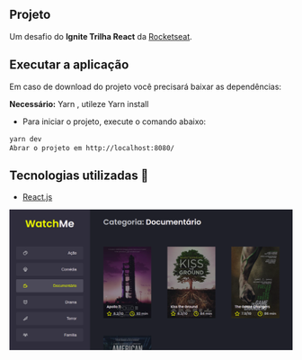 ## Projeto

Um desafio do **Ignite Trilha React** da [Rocketseat](https://www.rocketseat.com.br).


## Executar a aplicação

Em caso de download do projeto você precisará baixar as dependências:  

**Necessário:** Yarn , utileze Yarn install

<ul>
 <li>Para iniciar o projeto, execute o comando abaixo:</li>
</ul>

```
yarn dev 
Abrar o projeto em http://localhost:8080/
```

## Tecnologias utilizadas 🚀

<ul>
    <li><a href="https://reactjs.org/" target="_blank">React.js</a></li>
</ul>

<img src="./public/photo2.png" alt="Logo" />